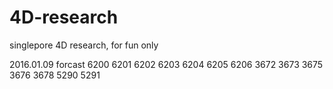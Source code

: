 # 4D-research
singlepore 4D research, for fun only


2016.01.09 forcast 
6200
6201
6202
6203
6204
6205
6206
3672
3673
3675
3676
3678
5290
5291
